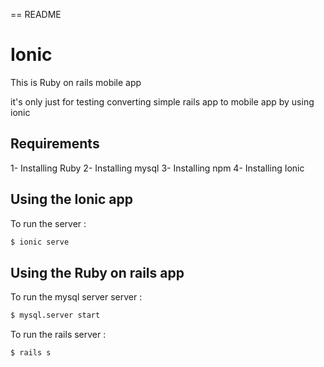 == README

Ionic
=====================

This is Ruby on rails mobile app

it's only just for testing converting simple rails app to mobile app by using ionic


## Requirements
1- Installing Ruby
2- Installing mysql
3- Installing npm
4- Installing Ionic


## Using the Ionic app

To run the server :

```bash
$ ionic serve
```

## Using the Ruby on rails app

To run the mysql server server :

```bash
$ mysql.server start
```

To run the rails server :

```bash
$ rails s
```
